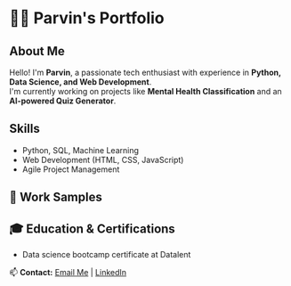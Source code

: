 # 👩‍💻 Parvin's Portfolio

## About Me  
Hello! I'm **Parvin**, a passionate tech enthusiast with experience in **Python, Data Science, and Web Development**.  
I'm currently working on projects like **Mental Health Classification** and an **AI-powered Quiz Generator**.  


## Skills  
- Python, SQL, Machine Learning  
- Web Development (HTML, CSS, JavaScript)  
- Agile Project Management  

## 📂 Work Samples  
 
  
## 🎓 Education & Certifications  
- Data science bootcamp certificate at Datalent 
  
📫 **Contact:** [Email Me](parvinmammadli96@gmail.com) | [LinkedIn](https://https://www.linkedin.com/in/parvinmammadli/)  
